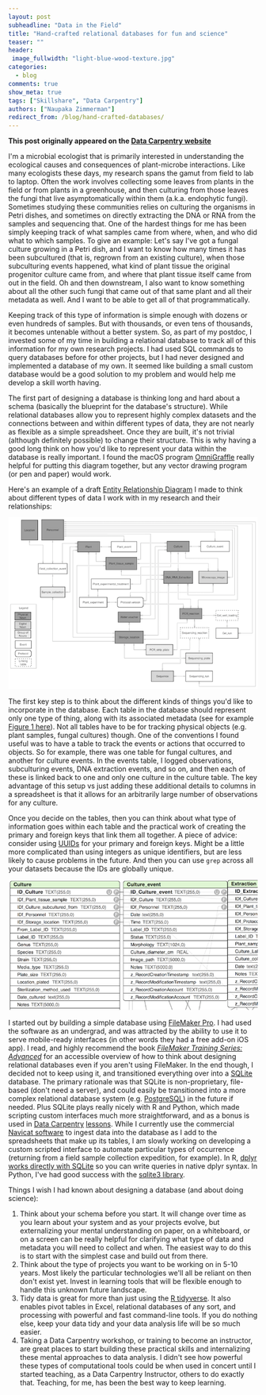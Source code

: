 ```yaml
---
layout: post
subheadline: "Data in the Field"
title: "Hand-crafted relational databases for fun and science"
teaser: ""
header:
 image_fullwidth: "light-blue-wood-texture.jpg"
categories:
  - blog
comments: true
show_meta: true
tags: ["Skillshare", "Data Carpentry"]
authors: ["Naupaka Zimmerman"]
redirect_from: /blog/hand-crafted-databases/
--- 
```


**This post originally appeared on the [Data Carpentry website](https://datacarpentry.org)**

I'm a microbial ecologist that is primarily interested in
understanding the ecological causes and consequences of plant-microbe
interactions. Like many ecologists these days, my research spans the
gamut from field to lab to laptop. Often the work involves collecting
some leaves from plants in the field or from plants in a greenhouse,
and then culturing from those leaves the fungi that live
asymptomatically within them (a.k.a. endophytic fungi). Sometimes
studying these communities relies on culturing the organisms in Petri
dishes, and sometimes on directly extracting the DNA or RNA from the
samples and sequencing that. One of the hardest things for me has been
simply keeping track of what samples came from where, when, and who
did what to which samples. To give an example: Let's say I've got a
fungal culture growing in a Petri dish, and I want to know how many
times it has been subcultured (that is, regrown from an existing
culture), when those subculturing events happened, what kind of plant
tissue the original progenitor culture came from, and where that plant
tissue itself came from out in the field. Oh and then downstream, I
also want to know something about all the other such fungi that came
out of that same plant and all their metadata as well. And I want to
be able to get all of that programmatically.

Keeping track of this type of information is simple enough with dozens
or even hundreds of samples. But with thousands, or even tens of
thousands, it becomes untenable without a better system. So, as part
of my postdoc, I invested some of my time in building a relational
database to track all of this information for my own research
projects. I had used SQL commands to query databases before for other
projects, but I had never designed and implemented a database of my
own. It seemed like building a small custom database would be a good
solution to my problem and would help me develop a skill worth having.

The first part of designing a database is thinking long and hard about
a schema (basically the blueprint for the database's structure). While
relational databases allow you to represent highly complex datasets
and the connections between and within different types of data, they
are not nearly as flexible as a simple spreadsheet. Once they are
built, it's not trivial (although definitely possible) to change their
structure. This is why having a good long think on how you'd like to
represent your data within the database is really important. I found
the macOS program [OmniGraffle](https://www.omnigroup.com/omnigraffle)
really helpful for putting this diagram together, but any vector
drawing program (or pen and paper) would work.

Here's an example of a
draft
[Entity Relationship Diagram](https://en.wikipedia.org/wiki/Entity%E2%80%93relationship_model) I
made to think about different types of data I work with in my research and their relationships:

![](/images/blog/hand-crafted-databases/entity-relationship-diagram.png)

The first key step is to think about the different kinds of things
you'd like to incorporate in the database. Each table in the database
should represent only one type of thing, along with its associated
metadata (see for
example
[Figure 1 here](http://journals.plos.org/ploscompbiol/article?id=10.1371/journal.pcbi.1005097#pcbi-1005097-g001)).
Not all tables have to be for tracking physical objects (e.g. plant
samples, fungal cultures) though. One of the conventions I found useful
was to have a table to track the events or actions that occurred to
objects. So for example, there was one table for fungal cultures, and
another for culture events. In the events table, I logged
observations, subculturing events, DNA extraction events, and so on,
and then each of these is linked back to one and only one culture in
the culture table. The key advantage of this setup vs just adding
these additional details to columns in a spreadsheet is that it allows
for an arbitrarily large number of observations for any culture.

Once you decide on the tables, then you can think about what type of
information goes within each table and the practical work of creating
the primary and foreign keys that link them all together. A piece of
advice: consider using [UUIDs](https://blog.codinghorror.com/primary-keys-ids-versus-guids/) for your primary and foreign keys. Might
be a little more complicated than using integers as unique
identifiers, but are less likely to cause problems in the future. And
then you can use `grep` across all your datasets because the IDs are
globally unique.

![](/images/blog/hand-crafted-databases/tables-small.png)

I started out by building a simple database
using [FileMaker Pro](http://www.filemaker.com/products/). I had used
the software as an undergrad, and was attracted by the ability to use
it to serve mobile-ready interfaces (in other words they had a free
add-on iOS app). I read, and highly recommend the book
*[FileMaker Training Series: Advanced](http://www.filemaker.com/learning/training/fts.html)*
for an accessible overview of how to think about designing relational
databases even if you aren't using FileMaker. In the end though, I
decided not to keep using it, and transitioned everything over into
a [SQLite](https://sqlite.org/) database. The primary rationale was
that SQLite is non-proprietary, file-based (don't need a server), and
could easily be transitioned into a more complex relational database
system (e.g. [PostgreSQL](https://www.postgresql.org/)) in the future
if needed. Plus SQLite plays really nicely with R and Python, which
made scripting custom interfaces much more straightforward, and as a
bonus is used
in
[Data Carpentry](http://www.datacarpentry.org/sql-ecology-lesson/) [lessons](http://www.datacarpentry.org/R-ecology-lesson/05-r-and-databases.html).
While I currently use the
commercial
[Navicat software](https://www.navicat.com/products/navicat-for-sqlite) to
ingest data into the database as I add to the spreadsheets that make
up its tables, I am slowly working on developing a custom scripted
interface to automate particular types of occurrence (returning from a
field sample collection expedition, for example). In
R,
[dplyr works directly with SQLite](https://cran.r-project.org/web/packages/dplyr/vignettes/databases.html) so
you can write queries in native dplyr syntax. In Python, I've had good
success with
the [sqlite3 library](https://docs.python.org/2/library/sqlite3.html).

Things I wish I had known about designing a database (and about doing science):

1. Think about your schema before you start. It will change over time
   as you learn about your system and as your projects evolve, but
   externalizing your mental understanding on paper, on a whiteboard,
   or on a screen can be really helpful for clarifying what type of
   data and metadata you will need to collect and when. The easiest
   way to do this is to start with the simplest case and build out
   from there.
2. Think about the type of projects you want to be working on in 5-10
   years. Most likely the particular technologies we'll all be reliant
   on then don't exist yet. Invest in learning tools that will be
   flexible enough to handle this unknown future landscape.
3. Tidy data is great for more than just using
   the
   [R tidyverse](https://mran.microsoft.com/web/packages/tidyverse/vignettes/manifesto.html).
   It also enables pivot tables in Excel, relational databases of any
   sort, and processing with powerful and fast command-line tools. If
   you do nothing else, keep your data tidy and your data analysis
   life will be so much easier.
4. Taking a Data Carpentry workshop, or training to become an
   instructor, are great places to start building these practical
   skills and internalizing these mental approaches to data analysis.
   I didn't see how powerful these types of computational tools could
   be when used in concert until I started teaching, as a Data
   Carpentry Instructor, others to do exactly that. Teaching, for me,
   has been the best way to keep learning.
